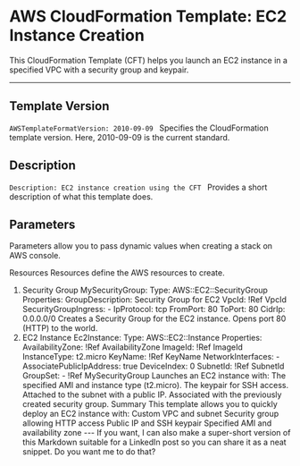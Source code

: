# AWS CloudFormation Template: EC2 Instance Creation

This CloudFormation Template (CFT) helps you launch an EC2 instance in a specified VPC with a security group and keypair.

---

##  **Template Version**
```AWSTemplateFormatVersion: 2010-09-09 ```
Specifies the CloudFormation template version. Here, 2010-09-09 is the current standard.

## **Description**
```Description: EC2 instance creation using the CFT ```
Provides a short description of what this template does.

## **Parameters** ##
Parameters allow you to pass dynamic values when creating a stack on AWS console.

Resources
Resources define the AWS resources to create.
1. Security Group
MySecurityGroup: Type: AWS::EC2::SecurityGroup Properties: GroupDescription: Security Group for EC2 VpcId: !Ref VpcId SecurityGroupIngress: - IpProtocol: tcp FromPort: 80 ToPort: 80 CidrIp: 0.0.0.0/0 
Creates a Security Group for the EC2 instance.
Opens port 80 (HTTP) to the world.
2. EC2 Instance
Ec2Instance: Type: AWS::EC2::Instance Properties: AvailabilityZone: !Ref AvailabilityZone ImageId: !Ref ImageId InstanceType: t2.micro KeyName: !Ref KeyName NetworkInterfaces: - AssociatePublicIpAddress: true DeviceIndex: 0 SubnetId: !Ref SubnetId GroupSet: - !Ref MySecurityGroup 
Launches an EC2 instance with:
The specified AMI and instance type (t2.micro).
The keypair for SSH access.
Attached to the subnet with a public IP.
Associated with the previously created security group.
Summary
This template allows you to quickly deploy an EC2 instance with:
Custom VPC and subnet
Security group allowing HTTP access
Public IP and SSH keypair
Specified AMI and availability zone
--- If you want, I can also make a super-short version of this Markdown suitable for a LinkedIn post so you can share it as a neat snippet. Do you want me to do that?

